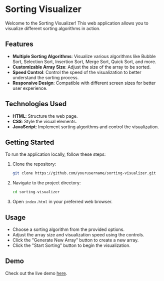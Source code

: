 # Sorting Visualizer

Welcome to the Sorting Visualizer! This web application allows you to visualize different sorting algorithms in action.

## Features

- **Multiple Sorting Algorithms**: Visualize various algorithms like Bubble Sort, Selection Sort, Insertion Sort, Merge Sort, Quick Sort, and more.
- **Customizable Array Size**: Adjust the size of the array to be sorted.
- **Speed Control**: Control the speed of the visualization to better understand the sorting process.
- **Responsive Design**: Compatible with different screen sizes for better user experience.

## Technologies Used

- **HTML**: Structure the web page.
- **CSS**: Style the visual elements.
- **JavaScript**: Implement sorting algorithms and control the visualization.

## Getting Started

To run the application locally, follow these steps:

1. Clone the repository:
    ```sh
    git clone https://github.com/yourusername/sorting-visualizer.git
    ```
2. Navigate to the project directory:
    ```sh
    cd sorting-visualizer
    ```
3. Open `index.html` in your preferred web browser.

## Usage

- Choose a sorting algorithm from the provided options.
- Adjust the array size and visualization speed using the controls.
- Click the "Generate New Array" button to create a new array.
- Click the "Start Sorting" button to begin the visualization.

## Demo

Check out the live demo [here](https://sneha-2510.github.io/Sorting_Visualizer/).


